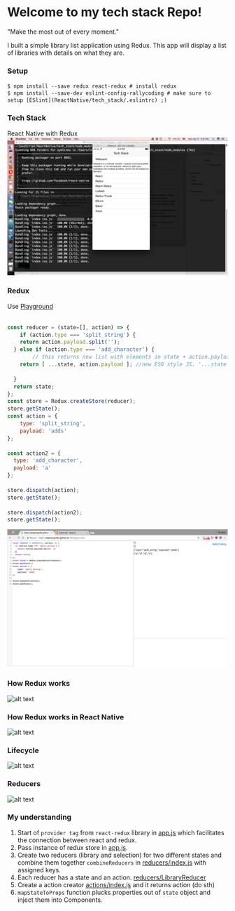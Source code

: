 # Welcome to my tech stack Repo!
"Make the most out of every moment."

I built a simple library list application using Redux.
This app will display a list of libraries with details on what they are.

### Setup
```
$ npm install --save redux react-redux # install redux
$ npm install --save-dev eslint-config-rallycoding # make sure to setup [ESlint](ReactNative/tech_stack/.eslintrc) ;)

```

### Tech Stack
React Native with Redux
![alt text](demo/tech_stack_app.png "my app")
### Redux
Use [Playground](https://stephengrider.github.io/JSPlaygrounds/)

```js

const reducer = (state=[], action) => {
	if (action.type === 'split_string') {
  	return action.payload.split('');
  } else if (action.type === 'add_character') {
		// this returns new list with elements in state + action.payload
    return [ ...state, action.payload ]; //new ES6 style JS. '...state' means all the elements in state.

  }
  return state;
};
const store = Redux.createStore(reducer);
store.getState();
const action = {
  	type: 'split_string',
  	payload: 'adds'
};

const action2 = {
  type: 'add_character',
  payload: 'a'
};

store.dispatch(action);
store.getState();

store.dispatch(action2);
store.getState();

```
![alt text](demo/redux_in_pratice.png "redux demo")


### How Redux works
![alt text](demo/redux.png "redux demo")

### How Redux works in React Native
![alt text](demo/redux-react-native.png "redux react-native demo")

### Lifecycle
![alt text](demo/redux_lifecycle.png "redux react-native lifecycle")

### Reducers
![alt text](demo/reducers.png "reducers")

### My understanding
1. Start of `provider tag` from `react-redux` library in [app.js](ReactNative/tech_stack/src/app.js) which facilitates the connection between react and redux.
2. Pass instance of redux store  in [app.js](ReactNative/tech_stack/src/app.js).
3. Create two reducers (library and selection) for two different states and combine them together `combineReducers` in [reducers/index.js](ReactNative/tech_stack/src/reducers/index.js) with assigned keys.
4. Each reducer has a state and an action. [reducers/LibraryReducer](ReactNative/tech_stack/src/reducers/libraryReducer.js)
5. Create a action creator [actions/index.js](ReactNative/tech_stack/src/actions/index.js) and it returns action (do sth)
6. `mapStateToProps` function plucks properties out of `state` object and inject them into Components.
